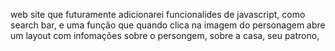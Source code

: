 web site que futuramente adicionarei funcionalides de javascript, como search bar, e uma função que quando clica na imagem do personagem abre um 
layout com infomações sobre o persongem, sobre a casa, seu patrono,
